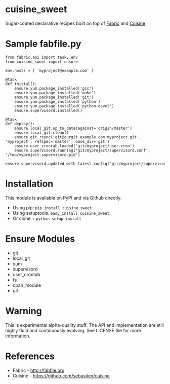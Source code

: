 # cuisine\_sweet

Sugar-coated declarative recipes built on top of [Fabric](http://fabfile.org) and [Cuisine](https://github.com/sebastien/cuisine)

# Sample fabfile.py

    from fabric.api import task, env
    from cuisine_sweet import ensure
    
    env.hosts = [ 'myproject@example.com' ]

    @task
    def initial():
        ensure.yum.package_installed('gcc')
        ensure.yum.package_installed('make')
        ensure.yum.package_installed('git')
        ensure.yum.package_installed('python')
        ensure.yum.package_installed('python-devel')
        ensure.supervisord.installed()

    @task
    def deploy():
        ensure.local_git.up_to_date(against='origin/master')
        ensure.local_git.clean()
        ensure.git.rsync('git@ourgit.example.com:myproject.git', 'myproject', refspec='master', base_dir='git')
        ensure.user_crontab.loaded('git/myproject/user.cron')
        ensure.supervisord.running('git/myproject/supervisord.conf', '/tmp/myproject.supervisord.pid')
        ensure.supervisord.updated_with_latest_config('git/myproject/supervisord.conf')

# Installation

This module is available on PyPI and via Github directly.

* Using pip: `pip install cuisine_sweet`.
* Using setuptools. `easy_install cuisine_sweet`.
* Or clone + `python setup install`


# Ensure Modules

* git
* local\_git
* yum
* supervisord
* user\_crontab
* fs
* cpan\_module
* git


# Warning

This is experimental alpha-quality stuff. The API and implementation are still highly fluid and continuously evolving.
See LICENSE file for more information.

# References

* Fabric - http://fabfile.org
* Cuisine - https://github.com/sebastien/cuisine

